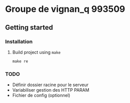 # Groupe de vignan_q 993509

## Getting started

### Installation

1. Build project using `make`
   ```makefile
   make re
   ```
   

### TODO

- Définir dossier racine pour le serveur
- Variabiliser gestion des HTTP PARAM
- Fichier de config (optionnel)
